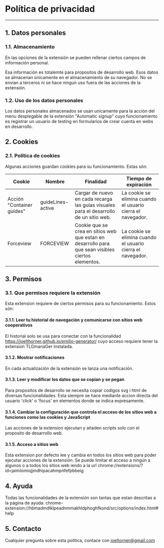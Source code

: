 # Política de privacidad

---------------------------------------

## 1. Datos personales

### 1.1. Almacenamiento

En las opciones de la extensión se pueden rellenar ciertos campos de información personal.

Esa información es totalemte para propositos de desarrollo web. Esos datos se almacenan únicamente en el almacenamiento de su navegador.
No se envian a terceros ni se hace ningun uso fuera de las acciones de la extensión.

### 1.2. Uso de los datos personales

Los datos personales almacenados se usan unicamente para la acción del menu desplegable de la extensión "Automatic signup" cuyo funcionamiento es registrar un usuario de testing en formularios de crear cuenta en webs en desarrollo.

## 2. Cookies

### 2.1. Política de cookies

Algunas acciones guardan cookies para su funcionamiento. Estas són:

| Cookie                    | Nombre                 | Finalidad                                                                                          | Tiempo de expiración                                        |
|---------------------------|------------------------|----------------------------------------------------------------------------------------------------|-------------------------------------------------------------|
| Acción "Container guides" | guideLines-active | Cargar de nuevo en cada recarga las guías visuales para el desarrollo de un sitio web.             | La cookie se elimina cuando el usuario cierra el navegador. |
| Forceview                 | FORCEVIEW              | Cookie que se crea en sitios web que estan en desarrollo para que sean visibles ciertos elementos. | La cookie se elimina cuando el usuario cierra el navegador. |

## 3. Permisos

### 3.1. Que permisos requiere la extensión

Esta extension requiere de ciertos permisos para su funcionamiento. Estos són:

#### 3.1.1. Leer tu historial de navegación y comunicarse con sitios web cooperativos

El historial solo se usa para conectar con la funcionalidad <https://joelthorner.github.io/emilio-generator/> cuyo acceso requiere tener la extension TLGmanaGer instalada.

#### 3.1.2. Mostrar notificaciones

En cada actualización de la extensión se lanza una notificación.

#### 3.1.3. Leer y modificar los datos que se copian y se pegan

Para propositos de desarrollo se necesita copiar codigos svg i html de diversas funcionalidades. Esta siempre se hace mediante accion directa del usuario 'click' o 'focus' en elementos donde se indica expresamente.

#### 3.1.4. Cambiar la configuración que controla el acceso de los sitios web a funciones como las cookies y JavaScript

Las acciones de la extension ejecutan y añaden scripts solo con el proposito de desarrollo web.

#### 3.1.5.  Acceso a sitios web

Esta extension por defecto lee y cambia en todos los sitios web para poder ejecutar acciones de la extensión.
Se puede limitar el acceso a ningún a algunos o a todos los sitios web iendo a la url chrome://extensions/?id=jaimlomiojjmdhipacahmpnfefpbbeig

## 4. Ayuda

Todas las funcionalidades de la extensión son tantas que estan descritas a la página de ayuda: chrome-extension://hbmadmdlklpeadnmmakhldphoghfkond/src/options/index.html#help

## 5. Contacto

Cualquier pregunta sobre esta política, contace con joeltorner@gmail.com